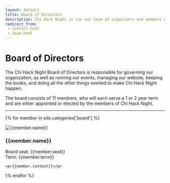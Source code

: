```yaml
---
layout: default
title: Board of Directors
description: Chi Hack Night is run our team of organizers and members of our Leadership Council.
redirect_from: 
 - contact.html
 - team.html
---
```


# Board of Directors

The Chi Hack Night Board of Directors is responsible for governing our organization, as well as running our events, managing our website, keeping the books, and doing all the other things needed to make Chi Hack Night happen.

The board consists of 11 members, who will each serve a 1 or 2 year term and are either appointed or elected by the members of Chi Hack Night.

<hr />

{% for member in site.categories['board'] %}

<div class='row'>
  <div class='col-sm-4'>
    <p class="text-center"><img src="{{member.image}}" alt="{{member.name}}" class='img-responsive'/>
    </p>
  </div>
  <div class='col-sm-8'>
    <h3>{{member.name}}</h3>
    <p>
      Board seat: {{member.seat}}<br />
      Term: {{member.term}}<br />
    </p>

    <p>{{member.content}}</p>
  </div>
</div>

{% endfor %}